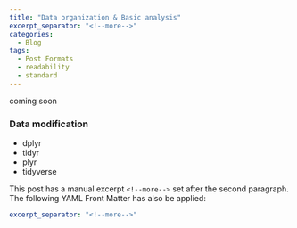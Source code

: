 ```yaml
---
title: "Data organization & Basic analysis"
excerpt_separator: "<!--more-->"
categories:
  - Blog
tags:
  - Post Formats
  - readability
  - standard
---
```

coming soon
### Data modification
- dplyr
- tidyr
- plyr
- tidyverse


<!--more-->

This post has a manual excerpt `<!--more-->` set after the second paragraph. The following YAML Front Matter has also be applied:

```yaml
excerpt_separator: "<!--more-->"
```


